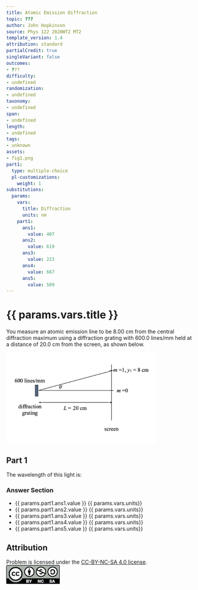 ```yaml
---
title: Atomic Emission Diffraction
topic: ???
author: John Hopkinson
source: Phys 122 2020WT2 MT2
template_version: 1.4
attribution: standard
partialCredit: true
singleVariant: false
outcomes:
- ???
difficulty:
- undefined
randomization:
- undefined
taxonomy:
- undefined
span:
- undefined
length:
- undefined
tags:
- unknown
assets:
- fig1.png
part1:
  type: multiple-choice
  pl-customizations:
    weight: 1
substitutions:
  params:
    vars:
      title: Diffraction
      units: nm
    part1:
      ans1:
        value: 407
      ans2:
        value: 619
      ans3:
        value: 223
      ans4:
        value: 667
      ans5:
        value: 589
---
```

# {{ params.vars.title }}
You measure an atomic emission line to be 8.00 cm from the central diffraction maximum using a diffraction grating with 600.0 lines/mm held at a distance of 20.0 cm from the screen, as shown below.

<img src="fig1.png" width=400px alt="Graph corresponding to question description">

## Part 1

The wavelength of this light is:

### Answer Section

- {{ params.part1.ans1.value }} {{ params.vars.units}}
- {{ params.part1.ans2.value }} {{ params.vars.units}}
- {{ params.part1.ans3.value }} {{ params.vars.units}}
- {{ params.part1.ans4.value }} {{ params.vars.units}}
- {{ params.part1.ans5.value }} {{ params.vars.units}}

## Attribution

Problem is licensed under the [CC-BY-NC-SA 4.0 license](https://creativecommons.org/licenses/by-nc-sa/4.0/).<br> ![The Creative Commons 4.0 license requiring attribution-BY, non-commercial-NC, and share-alike-SA license.](https://raw.githubusercontent.com/firasm/bits/master/by-nc-sa.png)